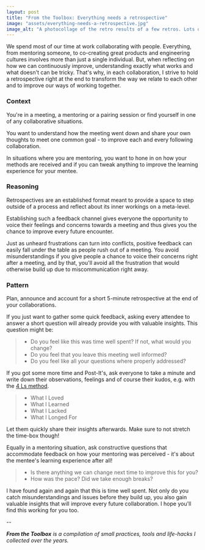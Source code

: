 ```yaml
---
layout: post
title: "From the Toolbox: Everything needs a retrospective"
image: "assets/everything-needs-a-retrospective.jpg"
image_alt: "A photocollage of the retro results of a few retros. Lots of colorful post its on flipcharts with drawings on them"
---
```

We spend most of our time at work collaborating with people. Everything, from mentoring someone, to co-creating great products and engineering cultures involves more than just a single individual. But, when reflecting on how we can continuously improve, understanding exactly what works and what doesn't can be tricky. That's why, in each collaboration, I strive to hold a retrospective right at the end to transform the way we relate to each other and to improve our ways of working together.

### Context

You're in a meeting, a mentoring or a pairing session or find yourself in one of any collaborative situations.

You want to understand how the meeting went down and share your own thoughts to meet one common goal - to improve each and every following collaboration.

In situations where you are mentoring, you want to hone in on how your methods are received and if you can tweak anything to improve the learning experience for your mentee.

### Reasoning

Retrospectives are an established format meant to provide a space to step outside of a process and reflect about its inner workings on a meta-level.

Establishing such a feedback channel gives everyone the opportunity to voice their feelings and concerns towards a meeting and thus gives you the chance to improve every future encounter.

Just as unheard frustrations can turn into conflicts, positive feedback can easily fall under the table as people rush out of a meeting. You avoid misunderstandings if you give people a chance to voice their concerns right after a meeting, and by that, you'll avoid all the frustration that would otherwise build up due to miscommunication right away.

### Pattern

Plan, announce and account for a short 5-minute retrospective at the end of your collaborations.

If you just want to gather some quick feedback, asking every attendee to answer a short question will already provide you with valuable insights. This question might be:

> - Do you feel like this was time well spent? If not, what would you change?  
> - Do you feel that you leave this meeting well informed?  
> - Do you feel like all your questions where properly addressed?

If you got some more time and Post-It's, ask everyone to take a minute and write down their observations, feelings and of course their kudos, e.g. with the [4 Ls method](https://retromat.org/en/?id=78).

> - What I Loved  
> - What I Learned  
> - What I Lacked  
> - What I Longed For  

Let them quickly share their insights afterwards. Make sure to not stretch the time-box though!

Equally in a mentoring situation, ask constructive questions that accommodate feedback on how your mentoring was perceived - it's about the mentee's learning experience after all!

> - Is there anything we can change next time to improve this for you?  
> - How was the pace? Did we take enough breaks?

I have found again and again that this is time well spent. Not only do you catch misunderstandings and issues before they build up, you also gain valuable insights that will improve every future collaboration. I hope you'll find this working for you too.

--

_**From the Toolbox** is a compilation of small practices, tools and life-hacks I collected over the years._
